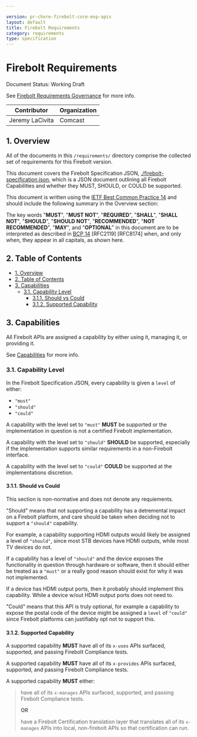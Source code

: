 ```yaml
---

version: pr-chore-firebolt-core-mvp-apis
layout: default
title: Firebolt Requirements
category: requirements
type: specification
---
```

# Firebolt Requirements

Document Status: Working Draft

See [Firebolt Requirements Governance](../governance) for more info.

| Contributor    | Organization   |
| -------------- | -------------- |
| Jeremy LaCivita            | Comcast            |

## 1. Overview
All of the documents in this `/requirements/` directory comprise the collected set of requirements for this Firebolt version.

This document covers the Firebolt Specification JSON, [./firebolt-specification.json](./firebolt-specification.json), which is a JSON document outlining all Firebolt Capabilities and whether they MUST, SHOULD, or COULD be supported.

This document is written using the [IETF Best Common Practice 14](https://www.rfc-editor.org/rfc/rfc2119.txt) and should include the following summary in the Overview section:

The key words "**MUST**", "**MUST NOT**", "**REQUIRED**", "**SHALL**", "**SHALL NOT**", "**SHOULD**", "**SHOULD NOT**", "**RECOMMENDED**", "**NOT RECOMMENDED**", "**MAY**", and "**OPTIONAL**" in this document are to be interpreted as described in [BCP 14](https://www.rfc-editor.org/rfc/rfc2119.txt) [RFC2119] [RFC8174] when, and only when, they appear in all capitals, as shown here.

## 2. Table of Contents
- [1. Overview](#1-overview)
- [2. Table of Contents](#2-table-of-contents)
- [3. Capabilities](#3-capabilities)
  - [3.1. Capability Level](#31-capability-level)
    - [3.1.1. Should vs Could](#311-should-vs-could)
    - [3.1.2. Supported Capability](#312-supported-capability)

## 3. Capabilities
All Firebolt APIs are assigned a capability by either using it, managing it, or providing it.

See [Capabilities](./general/capabilities) for more info.

### 3.1. Capability Level
In the Firebolt Specification JSON, every capability is given a `level` of either:

- `"must"`
- `"should"`
- `"could"`

A capability with the level set to `"must"` **MUST** be supported or the implementation in question is not a certified Firebolt implementation.

A capability with the level set to `"should"` **SHOULD** be supported, especially if the implementation supports similar requirements in a non-Firebolt interface.

A capability with the level set to `"could"` **COULD** be supported at the implementations discretion.

#### 3.1.1. Should vs Could
This section is non-normative and does not denote any requiements.

"Should" means that not supporting a capability has a detremental impact on a Firebolt platform, and care should be taken when deciding not to support a `"should"` capability.

For example, a capability supporting HDMI outputs would likely be assigned a level of `"should"`, since most STB devices have HDMI outputs, while most TV devices do not.

If a capability has a level of `"should"` and the device exposes the functionality in question through hardware or software, then it should either be treated as a `"must"` or a really good reason should exist for why it was not implemented.

If a device has HDMI output ports, then it probably should implement this capability. While a device w/out HDMI output ports does not need to.

"Could" means that this API is truly optional, for example a capability to expose the postal code of the device might be assigned a `level` of `"could"` since Firebolt platforms can justifiably opt not to support this.

#### 3.1.2. Supported Capability
A supported capability **MUST** have all of its `x-uses` APIs surfaced, supported, and passing Firebolt Compliance tests.

A supported capability **MUST** have all of its `x-provides` APIs surfaced, supported, and passing Firebolt Compliance tests.

A supported capability **MUST** either:

> have all of its `x-manages` APIs surfaced, supported, and passing Firebolt Compliance tests.
>
> **OR**
>
> have a Firebolt Certification translation layer that translates all of its `x-manages` APIs into local, non-firebolt APIs so that certification can run.
